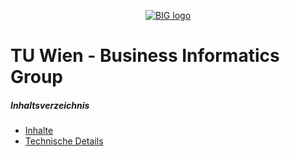 <p align="center"><a href="https://big-tuwien.github.io" target="_blank" rel="noopener"><img src="https://raw.githubusercontent.com/big-tuwien/big-tuwien.github.io/content/assets/images/logo.png" alt="BIG logo"></a></p>

# TU Wien - Business Informatics Group

##### Inhaltsverzeichnis

* [Inhalte]()
* [Technische Details]()
